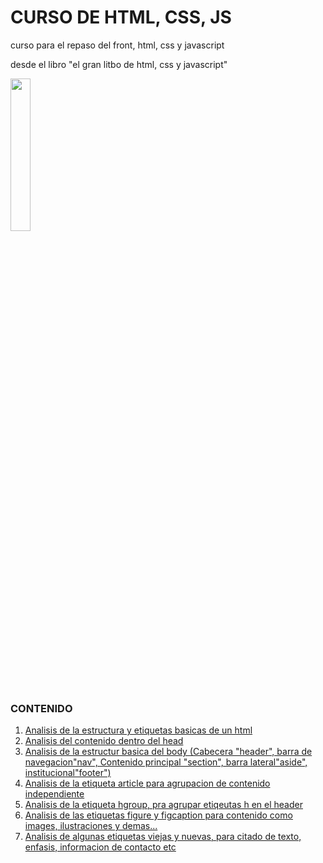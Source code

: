 # CURSO DE HTML, CSS, JS
curso para el repaso del front, html, css y javascript

desde el libro "el gran litbo de html, css y javascript"

<img src="https://www.wallpapertip.com/wmimgs/31-312238_html-css-javascript-transparent.png" width= 25%>


### CONTENIDO
1. [Analisis de la estructura y etiquetas basicas de un html](https://github.com/juanpablommm/CURSO-HTML-CSS-JS/tree/develop/estructura-basica)
2. [Analisis del contenido dentro del head](https://github.com/juanpablommm/CURSO-HTML-CSS-JS/tree/develop/encabezado)
3. [Analisis de la estructur basica del body (Cabecera "header", barra de navegacion"nav", Contenido principal "section", barra lateral"aside", institucional"footer")](https://github.com/juanpablommm/CURSO-HTML-CSS-JS/tree/develop/estructura-basica-body)
4. [Analisis de la etiqueta article para agrupacion de contenido independiente](https://github.com/juanpablommm/CURSO-HTML-CSS-JS/tree/develop/article)
5. [Analisis de la etiqueta hgroup, pra agrupar etiqeutas h en el header](https://github.com/juanpablommm/CURSO-HTML-CSS-JS/tree/develop/hgroup)
6. [Analisis de las etiquetas figure y figcaption para contenido como images, ilustraciones y demas...](https://github.com/juanpablommm/CURSO-HTML-CSS-JS/tree/develop/figure-and-figcaption)
7. [Analisis de algunas etiquetas viejas y nuevas, para citado de texto, enfasis, informacion de contacto etc](https://github.com/juanpablommm/CURSO-HTML-CSS-JS/tree/develop/viejos-nuevos-elmentos)